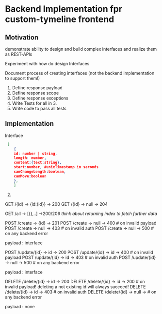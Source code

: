 # Backend Implementation fpr custom-tymeline frontend


## Motivation

demonstrate ability to design and build complex interfaces and realize them as REST-APIs

Experiment with how do design Interfaces

Document process of creating interfaces (not the backend implementation to support them!)


1. Define response payload
2. Define response scope
3. Define response exceptions
4. Write Tests for all in 3.
5. Write code to pass all tests



## Implementation

Interface 

```json
 [
    { 
    id: number | string,
    length: number,
    content:{text:string},
    start:number, #unixTimestamp in seconds
    canChangeLength:boolean,
    canMove:boolean
    },
    ]
```

2. 
GET /{id} -> {id:{id}} -> 200
GET /{id} -> null -> 204

GET /all -> [{},..] ->200/206
*think about returning index to fetch further data*

POST /create -> {id} -> 201
POST /create -> null -> 400 # on invalid payload
POST /create -> null -> 403 # on invalid auth
POST /create -> null -> 500 # on any backend error

payload : interface

POST /update/{id} -> id -> 200
POST /update/{id} -> id -> 400 # on invalid payload
POST /update/{id} -> id -> 403 # on invalid auth
POST /update/{id} -> null -> 500 # on any backend error

payload : interface

DELETE /delete/{id} -> id -> 200
DELETE /delete/{id} -> id -> 200 # on invalid payload! deleting a not existing id will always succeed! 
DELETE /delete/{id} -> id -> 403 # on invalid auth
DELETE /delete/{id} -> null -> # on any backend error

payload : none



